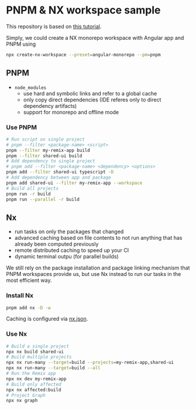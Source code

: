 # PNPM & NX workspace sample

This repository is based on [this tutorial](https://blog.nrwl.io/setup-a-monorepo-with-pnpm-workspaces-and-speed-it-up-with-nx-bc5d97258a7e).

Simply, we could create a NX monorepo workspace with Angular app and PNPM using

```bash
npx create-nx-workspace --preset=angular-monorepo --pm=pnpm
```

## PNPM

- `node_modules`
  - use hard and symbolic links and refer to a global cache
  - only copy direct dependencies (IDE referes only to direct dependency artifacts)
  - support for monorepo and offline mode

### Use PNPM

```bash
# Run script on single project
# pnpm --filter <package-name> <script>
pnpm --filter my-remix-app build
pnpm --filter shared-ui build
# Add dependency to single project
# pnpm add --filter <package-name> <dependency> <options>
pnpm add --filter shared-ui typescript -D
# Add dependency between app and package
pnpm add shared-ui --filter my-remix-app --workspace
# Build all projects
pnpm run -r build
pnpm run --parallel -r build
```

## Nx

- run tasks on only the packages that changed
- advanced caching based on file contents to not run anything that has already been computed previously
- remote distributed caching to speed up your CI
- dynamic terminal outpu (for parallel builds)

We still rely on the package installation and package linking mechanism that PNPM workspaces provide us,
but use Nx instead to run our tasks in the most efficient way.

### Install Nx

```bash
pnpm add nx -D -w
```

Caching is configured via [nx.json](nx.json).

### Use Nx

```bash
# Build a single project
npx nx build shared-ui
# Build multiple projects
npx nx run-many --target=build --projects=my-remix-app,shared-ui
npx nx run-many --target=build --all
# Run the Remix app
npx nx dev my-remix-app
# Build only affected
npx nx affected:build
# Project Graph
npx nx graph
```
